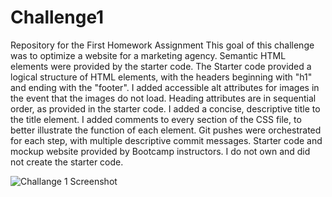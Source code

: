# Challenge1
Repository for the First Homework Assignment
This goal of this challenge was to optimize a website for a marketing agency.
Semantic HTML elements were provided by the starter code.
The Starter code provided a logical structure of HTML elements, with the headers beginning with "h1" and ending with the "footer".
I added accessible alt attributes for images in the event that the images do not load.
Heading attributes are in sequential order, as provided in the starter code.
I added a concise, descriptive title to the title element.
I added comments to every section of the CSS file, to better illustrate the function of each element.
Git pushes were orchestrated for each step, with multiple descriptive commit messages.
Starter code and mockup website provided by Bootcamp instructors. I do not own and did not create the starter code.

![Challange 1 Screenshot](https://github.com/james661/Challenge1/assets/131474339/cae63603-143d-4743-a904-2a2145ff0ab7)
